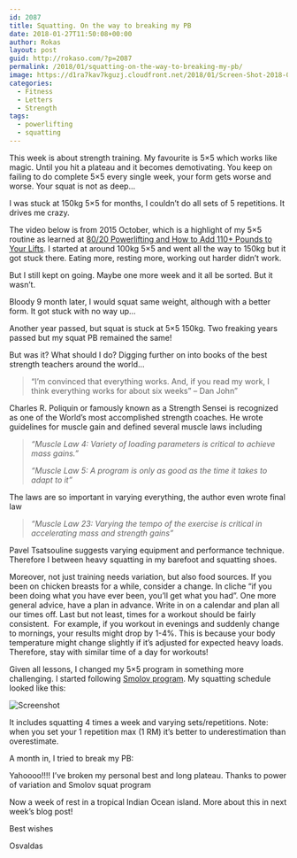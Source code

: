 ```yaml
---
id: 2087
title: Squatting. On the way to breaking my PB
date: 2018-01-27T11:50:08+00:00
author: Rokas
layout: post
guid: http://rokaso.com/?p=2087
permalink: /2018/01/squatting-on-the-way-to-breaking-my-pb/
image: https://d1ra7kav7kguzj.cloudfront.net/2018/01/Screen-Shot-2018-01-27-at-10.04.57.png
categories:
  - Fitness
  - Letters
  - Strength
tags:
  - powerlifting
  - squatting
---
```

This week is about strength training. My favourite is 5&#215;5 which works like magic. Until you hit a plateau and it becomes demotivating. You keep on failing to do complete 5&#215;5 every single week, your form gets worse and worse. Your squat is not as deep&#8230;

I was stuck at 150kg 5&#215;5 for months, I couldn&#8217;t do all sets of 5 repetitions. It drives me crazy.

The video below is from 2015 October, which is a highlight of my 5&#215;5 routine as learned at [80/20 Powerlifting and How to Add 110+ Pounds to Your Lifts](https://tim.blog/2008/12/18/pavel-8020-powerlifting-and-how-to-add-110-pounds-to-your-lifts/). I started at around 100kg 5&#215;5 and went all the way to 150kg but it got stuck there. Eating more, resting more, working out harder didn&#8217;t work.



But I still kept on going. Maybe one more week and it all be sorted. But it wasn&#8217;t.

Bloody 9 month later, I would squat same weight, although with a better form. It got stuck with no way up&#8230;



Another year passed, but squat is stuck at 5&#215;5 150kg. Two freaking years passed but my squat PB remained the same!



But was it? What should I do? Digging further on into books of the best strength teachers around the world&#8230;

> &#8220;I’m convinced that everything works. And, if you read my work, I think everything works for about six weeks&#8221; &#8211; Dan John&#8221;

Charles R. Poliquin or famously known as a Strength Sensei is recognized as one of the World’s most accomplished strength coaches. He wrote guidelines for muscle gain and defined several muscle laws including

> _&#8220;Muscle Law 4: Variety of loading parameters is critical to achieve mass gains.&#8221;_
> 
> _&#8220;Muscle Law 5: A program is only as good as the time it takes to adapt to it&#8221;_

The laws are so important in varying everything, the author even wrote final law

> _&#8220;Muscle Law 23: Varying the tempo of the exercise is critical in accelerating mass and strength gains&#8221;_

Pavel Tsatsouline suggests varying equipment and performance technique. Therefore I between heavy squatting in my barefoot and squatting shoes.

Moreover, not just training needs variation, but also food sources. If you been on chicken breasts for a while, consider a change. In cliche &#8220;if you been doing what you have ever been, you&#8217;ll get what you had&#8221;. One more general advice, have a plan in advance. Write in on a calendar and plan all our times off. Last but not least, times for a workout should be fairly consistent.  For example, if you workout in evenings and suddenly change to mornings, your results might drop by 1-4%. This is because your body temperature might change slightly if it&#8217;s adjusted for expected heavy loads. Therefore, stay with similar time of a day for workouts!

Given all lessons, I changed my 5&#215;5 program in something more challenging. I started following [Smolov program](https://stronglifts.com/how-to-add-100-pounds-to-your-squat-smolov/). My squatting schedule looked like this:

![Screenshot](https://d1ra7kav7kguzj.cloudfront.net/2018/01/Screen-Shot-2018-01-03-at-13.51.26.png)

It includes squatting 4 times a week and varying sets/repetitions. Note: when you set your 1 repetition max (1 RM) it&#8217;s better to underestimation than overestimate.

A month in, I tried to break my PB:



Yahoooo!!!! I&#8217;ve broken my personal best and long plateau. Thanks to power of variation and Smolov squat program

Now a week of rest in a tropical Indian Ocean island. More about this in next week&#8217;s blog post!

Best wishes

Osvaldas
